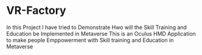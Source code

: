 # VR-Factory
In this Project I have tried to Demonstrate Hwo will the Skill Training and Education be Implemented in Metaverse
This is an Oculus HMD Application to make people Emppowerment with Skill training and Education in Metaverse 

